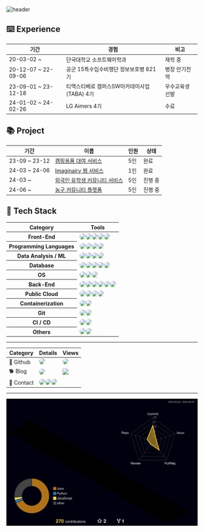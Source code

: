 ![header](https://capsule-render.vercel.app/api?type=waving&color=gradient&height=120&animation=fadeIn&section=footer&text=🐶🐾🦴&fontAlign=70)
## ⌨️ Experience
<table>
  <thead>
    <tr>
      <th>기간</th>
      <th>경험</th>
      <th>비고</th>
    </tr>
  </thead>
  <tbody>
    <tr>
      <td>20-03-02 ~ </td>
      <td>단국대학교 소프트웨어학과</td>
      <td>재학 중</td>
    </tr>
    <tr>
      <td>20-12-07 ~ 22-09-06</td>
      <td>공군 15특수임수비행단 정보보호병 821기</td>
      <td>병장 만기전역</td>
    </tr>
    <tr>
      <td>23-09-01 ~ 23-12-18</td>
      <td>티맥스티베로 캠퍼스SW아카데미사업(TABA) 4기</td>
      <td>우수교육생 선발</td>
    </tr>
    <tr>
      <td>24-01-02 ~ 24-02-26</td>
      <td>LG Aimers 4기</td>
      <td>수료</td>
    </tr>
  </tbody>
</table>

## 📚 Project
<table>
  <thead>
    <tr>
      <th>기간</th>
      <th>이름</th>
      <th>인원</th>
      <th>상태</th>
    </tr>
  </thead>
  <tbody>
    <tr>
      <td>23-09 ~ 23-12</td>
      <td><a href="https://github.com/TABA4-9">캠핑용품 대여 서비스</a></td>
      <td>5인</td>
      <td>완료</td>
    </tr>
    <tr>
      <td>24-03 ~ 24-06</td>
      <td><a href="https://github.com/DKU-CloudComputing">Imaginairy 웹 서비스</a></td>
      <td>1인</td>
      <td>완료</td>
    </tr>
    <tr>
      <td>24-03 ~ </td>
      <td><a href="https://github.com/DKU-CapstoneDesign">외국인 유학생 커뮤니티 서비스</a></td>
      <td>5인</td>
      <td>진행 중</td>
    </tr>
    <tr>
      <td>24-06 ~ </td>
      <td><a href="https://github.com/Alley-Oops-App">농구 커뮤니티 플랫폼</a></td>
      <td>5인</td>
      <td>진행 중</td>
    </tr>
  </tbody>
</table>

## 🔨 Tech Stack
<table>
  <thead>
    <tr>
      <th>Category</th>
      <th>Tools</th>
    </tr>
  </thead>
  <tbody>
    <tr>
      <th>Front-End</th>
      <td>
        <div style="display:flex; flex-direction:row; align-items:flex-start;">
          <img src="https://img.shields.io/badge/HTML5-E34F26?style=flat&logo=html5&logoColor=white" style="border-radius: 8px;">
          <img src="https://img.shields.io/badge/CSS-1572B6?style=flat&logo=css3&logoColor=white" style="border-radius: 8px;">
          <img src="https://img.shields.io/badge/JavaScript-F7DF1E?style=flat&logo=javascript&logoColor=white" style="border-radius: 8px;">
          <img src="https://img.shields.io/badge/Bootstrap-7952B3?style=flat&logo=bootstrap&logoColor=white" style="border-radius: 8px;">
          <img src="https://img.shields.io/badge/React-61DAFB?style=flat&logo=react&logoColor=white" style="border-radius: 8px;">
        </div>
      </td>
    </tr>
    <tr>
      <th>Programming Languages</th>
      <td>
        <div style="display:flex; flex-direction:row; align-items:flex-start;">
          <img src="https://img.shields.io/badge/C-A8B9CC?style=flat&logo=C&logoColor=white" style="border-radius: 8px;">
          <img src="https://img.shields.io/badge/c++-00599C?style=flat&logo=cplusplus&logoColor=white" style="border-radius: 8px;">
          <img src="https://img.shields.io/badge/Java-007396?style=flat&logo=openjdk&logoColor=white" style="border-radius: 8px;">
          <img src="https://img.shields.io/badge/Python-3776AB?style=flat&logo=python&logoColor=white" style="border-radius: 8px;">
        </div>
      </td>
    </tr>
    <tr>
      <th>Data Analysis / ML</th>
      <td>
        <div style="display:flex; flex-direction:row; align-items:flex-start;">
          <img src="https://img.shields.io/badge/Numpy-%23013243.svg?style=flat&logo=numpy&logoColor=white" style="border-radius: 8px;">
          <img src="https://img.shields.io/badge/Pandas-%23150458.svg?style=flat&logo=pandas&logoColor=white" style="border-radius: 8px;">
          <img src="https://img.shields.io/badge/Matplotlib-%23ffffff.svg?style=flat&logo=Matplotlib&logoColor=black" style="border-radius: 8px;">
          <img src="https://img.shields.io/badge/Scikit--learn-%23F7931E.svg?style=flat&logo=scikit-learn&logoColor=white" style="border-radius: 8px;">
        </div>
      </td>
    </tr>
    <tr>
      <th>Database</th>
      <td>
        <div style="display:flex; flex-direction:row; align-items:flex-start;">
          <img src="https://img.shields.io/badge/MySQL-4479A1?style=flat&logo=mysql&logoColor=white" style="border-radius: 8px;">
          <img src="https://img.shields.io/badge/MariaDB-003545?style=flat&logo=mariadb&logoColor=white" style="border-radius: 8px;">
          <img src="https://img.shields.io/badge/Oracle-F80000?style=flat&logo=oracle&logoColor=white" style="border-radius: 8px;">
          <img src="https://img.shields.io/badge/Tibero6-3F48CC?style=flat&logo=t&logoColor=white" style="border-radius: 8px;">
          <img src="https://img.shields.io/badge/MongoDB-%234ea94b.svg?style=flat&logo=mongodb&logoColor=white" style="border-radius: 8px;">
        </div>
      </td>
    </tr>
    <tr>
      <th>OS</th>
      <td>
        <div style="display:flex; flex-direction:row; align-items:flex-start;">
          <img src="https://img.shields.io/badge/Linux-FCC624?style=flat&logo=linux&logoColor=black" style="border-radius: 8px;">
          <img src="https://img.shields.io/badge/Ubuntu-E95420?style=flat&logo=ubuntu&logoColor=white" style="border-radius: 8px;">
          <img src="https://img.shields.io/badge/CentOS-002260?style=flat&logo=centos&logoColor=F0F0F0" style="border-radius: 8px;">
        </div>
      </td>
    </tr>
    <tr>
      <th>Back-End</th>
      <td>
        <div style="display:flex; flex-direction:row; align-items:flex-start;">
          <img src="https://img.shields.io/badge/Spring Boot-6DB33F?style=flat&logo=spring boot&logoColor=white" style="border-radius: 8px;">
          <img src="https://img.shields.io/badge/Thymeleaf-%23005C0F.svg?style=flat&logo=Thymeleaf&logoColor=white" style="border-radius: 8px;">
          <img src="https://img.shields.io/badge/Gradle-02303A.svg?style=flat&logo=Gradle&logoColor=white" style="border-radius: 8px;">
          <img src="https://img.shields.io/badge/Flask-000000?style=flat&logo=flask&logoColor=white" style="border-radius: 8px;">
          <img src="https://img.shields.io/badge/Nginx-%23009639.svg?style=flat&logo=nginx&logoColor=white" style="border-radius: 8px;">
          <img src="https://img.shields.io/badge/Hibernate-59666C?style=flat&logo=hibernate&logoColor=white" style="border-radius: 8px;">
        </div>
      </td>
    </tr>
    <tr>
      <th>Public Cloud</th>
      <td>
        <div style="display:flex; flex-direction:row; align-items:flex-start;">
          <img src="https://img.shields.io/badge/AWS-232F3E?style=flat&logo=amazon web services&logoColor=white" style="border-radius: 8px;">
          <img src="https://img.shields.io/badge/AWS EC2-FF9900?style=flat&logo=amazon ec2&logoColor=white" style="border-radius: 8px;">
          <img src="https://img.shields.io/badge/AWS RDS-527FFF?style=flat&logo=amazon rds&logoColor=white" style="border-radius: 8px;">
          <img src="https://img.shields.io/badge/AWS S3-569A31?style=flat&logo=amazon rds&logoColor=white" style="border-radius: 8px;">
        </div>
      </td>
    </tr>
    <tr>
      <th>Containerization</th>
      <td>
        <div style="display:flex; flex-direction:row; align-items:flex-start;">
          <img src="https://img.shields.io/badge/Docker-%230db7ed.svg?style=flat&logo=docker&logoColor=white" style="border-radius: 8px;">
          <img src="https://img.shields.io/badge/kubernetes-%23326ce5.svg?style=flat&logo=kubernetes&logoColor=white" style="border-radius: 8px;">
        </div>
      </td>
    </tr>
    <tr>
      <th>Git</th>
      <td>
        <div style="display:flex; flex-direction:row; align-items:flex-start;">
          <img src="https://img.shields.io/badge/Git-F05032?style=flat&logo=git&logoColor=white" style="border-radius: 8px;"> 
          <img src="https://img.shields.io/badge/Github-181717?style=flat&logo=github&logoColor=white" style="border-radius: 8px;"> 
        </div>
      </td>
    </tr>
    <tr>
      <th>CI / CD</th>
      <td>
        <div style="display:flex; flex-direction:row; align-items:flex-start;">
          <img src="https://img.shields.io/badge/Github%20Actions-%232671E5.svg?style=flat&logo=githubactions&logoColor=white" style="border-radius: 8px;"> 
          <img src="https://img.shields.io/badge/Jenkins-%232C5263.svg?style=flat&logo=jenkins&logoColor=white" style="border-radius: 8px;">
        </div>
      </td>
    </tr>
    <tr>
      <th>Others</th>
      <td>
        <div style="display:flex; flex-direction:row; align-items:flex-start;">
          <img src="https://img.shields.io/badge/Yaml-%23ffffff.svg?style=flat&logo=yaml&logoColor=151515" style="border-radius: 8px;">
          <img src="https://img.shields.io/badge/Postman-FF6C37?style=flat&logo=postman&logoColor=white" style="border-radius: 8px;">
        </div>
      </td>
    </tr>
  </tbody>
</table>

---
<table>
  <thead>
    <tr>
      <th>Category</th>
      <th>Details</th>
      <th>Views</th>
    </tr>
  </thead>
  <tbody>
    <tr>
      <td>🐙 Github</td>
      <td>
        <div style="display:flex; flex-direction:row; align-items:flex-start;">
          <a href="https://github.com/digitpic">
            <img src="https://img.shields.io/badge/Github-181717?style=flat&logo=Github&logoColor=white" style="border-radius: 8px;">
          </a>
        </div>
      </td>
      <td>
       <div style="display:flex; flex-direction:row; align-items:flex-start;">
          <a href="https://hits.seeyoufarm.com">
            <img src="https://hits.seeyoufarm.com/api/count/incr/badge.svg?url=https%3A%2F%2Fgithub.com%2Fdigitpic%2F&count_bg=%2379C83D&title_bg=%23181717&icon=cliqz.svg&icon_color=%23E7E7E7&title=GITHUB&edge_flat=false" style="border-radius: 8px;">
          </a>
        </div>
    </tr>
    <tr>
      <td>🐕 Blog</td>
      <td>
        <div style="display:flex; flex-direction:row; align-items:flex-start;">
          <a href="https://velog.io/@digitpic">
            <img src="https://img.shields.io/badge/Velog-20c997?style=flat&logo=Vimeo&logoColor=white" style="border-radius: 8px;">
          </a>
        </div>
      </td>
      <td>
        <img src="https://hits.seeyoufarm.com/api/count/incr/badge.svg?url=https://velog.io/@digitpic&count_bg=%2379C83D&title_bg=%2320c997&icon=cliqz.svg&icon_color=white&title=Velog&edge_flat=false">
      </td>
    </tr>
    <tr>
      <td>📳 Contact</td>
      <td>
        <div style="display:flex; flex-direction:row; align-items:flex-start;">
          <a href="https://open.kakao.com/o/s26rBC9f">
            <img src="https://img.shields.io/badge/KakaoTalk-FFCD00?style=flat&logoColor=black&logo=KakaoTalk" style="border-radius: 8px;">
          </a>
          <a href="https://www.instagram.com/_di.pic">
            <img src="https://img.shields.io/badge/Instagram-E4405F?style=flat&logo=Instagram&logoColor=white" style="border-radius: 8px;">
          </a>
          <a href="mailto:jkw5033@gmail.com">
            <img src="https://img.shields.io/badge/Gmail-EA4335?style=flat&logo=Gmail&logoColor=white" style="border-radius: 8px;">
          </a>
        </div>
      </td>
      <td></td>
    </tr>
  </tbody>
</table>

---
![digitpic's GitHub stats](./profile-3d-contrib/profile-night-rainbow.svg)
